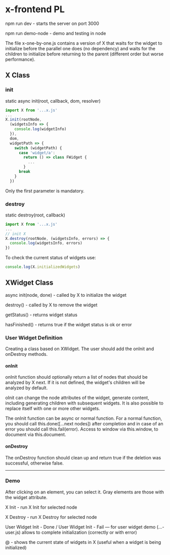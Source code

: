 # x-frontend PL

npm run dev - starts the server on port 3000

npm run demo-node - demo and testing in node

The file x-one-by-one.js contains a version of X that waits for the widget to initialize before the parallel one does (no dependency) and waits for the children to initialize before returning to the parent (different order but worse performance).


## X Class

### init

static async init(root, callback, dom, resolver)

```js
import X from '...x.js'
...
X.init(rootNode,
  (widgetsInfo => {
    console.log(widgetInfo)
  }),
  dom,
  widgetPath => {
    switch (widgetPath) {
      case 'widget/a':
        return () => class FWidget {
          ...
        }
      break
    }
  })
```

Only the first parameter is mandatory.


### destroy

static destroy(root, callback)

```js
import X from '...x.js'
...
// init X
X.destroy(rootNode, (widgetsInfo, errors) => {
  console.log(widgetsInfo, errors)
})
```

To check the current status of widgets use:
```js
console.log(X.initializedWidgets)
```



## XWidget Class

async init(node, done) - called by X to initialize the widget

destroy() - called by X to remove the widget

getStatus() - returns widget status

hasFinished() - returns true if the widget status is ok or error



### User Widget Definition

Creating a class based on XWidget.
The user should add the onInit and onDestroy methods.

#### onInit

onInit function should optionally return a list of nodes that should be analyzed by X next. If it is not defined, the widget's children will be analyzed by default.

oInit can change the node attributes of the widget, generate content, including generating children with subsequent widgets. It is also possible to replace itself with one or more other widgets.

The onInit function can be async or normal function.
For a normal function, you should call this.done([...next nodes]) after completion and in case of an error you should call this.fail(error).
Access to window via this.window, to document via this.document.

#### onDestroy

The onDestroy function should clean up and return true if the deletion was successful, otherwise false.


---


### Demo

After clicking on an element, you can select it. Gray elements are those with the widget attribute.

X Init - run X Init for selected node

X Destroy - run X Destroy for selected node

User Widget Init - Done / User Widget Init - Fail — for user widget demo (...-user.js) allows to complete initialization (correctly or with error)

@ - shows the current state of widgets in X (useful when a widget is being initialized)
